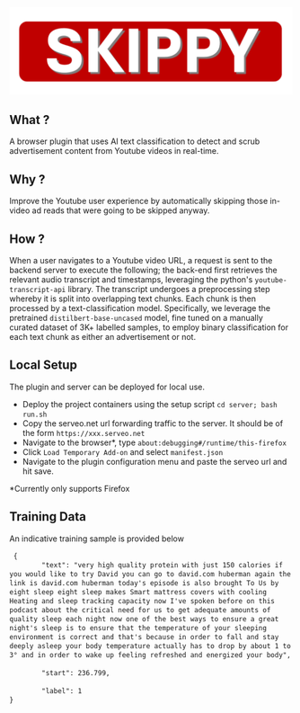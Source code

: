 ![image](./images/title.png)
## What ?
A browser plugin that uses AI text classification to detect and scrub advertisement content from Youtube videos in real-time. 
## Why ? 
Improve the Youtube user experience by automatically skipping those in-video ad reads that were going to be skipped anyway. 
## How ? 
When a user navigates to a Youtube video URL, a request is sent to the backend server to execute the following; the back-end first retrieves the relevant audio transcript and timestamps, leveraging the python's `youtube-transcript-api` library. The transcript undergoes a preprocessing step whereby it is split into overlapping text chunks. Each chunk is then processed by a text-classification model. Specifically, we leverage the pretrained `distilbert-base-uncased` model, fine tuned on a manually curated dataset of 3K+ labelled samples, to employ binary classification for each text chunk as either an advertisement or not. 

## Local Setup 
The plugin and server can be deployed for local use.
- Deploy the project containers using the setup script `cd server; bash run.sh`
- Copy the serveo.net url forwarding traffic to the server. It should be of the form `https://xxx.serveo.net`
- Navigate to the browser*, type `about:debugging#/runtime/this-firefox`
- Click `Load Temporary Add-on` and select `manifest.json` 
- Navigate to the plugin configuration menu and paste the serveo url and hit save.

*Currently only supports Firefox

## Training Data
An indicative training sample is provided below 
```
 {
        "text": "very high quality protein with just 150 calories if you would like to try David you can go to david.com huberman again the link is david.com huberman today's episode is also brought To Us by eight sleep eight sleep makes Smart mattress covers with cooling Heating and sleep tracking capacity now I've spoken before on this podcast about the critical need for us to get adequate amounts of quality sleep each night now one of the best ways to ensure a great night's sleep is to ensure that the temperature of your sleeping environment is correct and that's because in order to fall and stay deeply asleep your body temperature actually has to drop by about 1 to 3° and in order to wake up feeling refreshed and energized your body",
        
        "start": 236.799,
        
        "label": 1
}
```